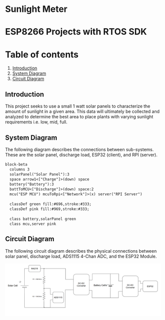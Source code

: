 # Sunlight Meter


# ESP8266 Projects with RTOS SDK


# Table of contents
1. [Introduction](#bullet1)
2. [System Diagram](#bullet2)
2. [Circuit Diagram](#bullet2)

## Introduction <a name="bullet1"></a>
This project seeks to use a small 1 watt solar panels to characterize the amount of sunlight in a given area. This data will ultimately be collected and analyzed to determine the best area to place plants with varying sunlight requirements i.e. low, mid, full.

## System Diagram <a name="bullet2"></a>
The following diagram describes the connections between sub-systems. These are the solar panel, discharge load, ESP32 (client), and RPI (server).

```mermaid
block-beta
  columns 3
  solarPanel("Solar Panel"):3
  space arrow1<["Charge"]>(down) space
  battery("Battery"):3
  battToMCU<["Discharge"]>(down) space:2
  mcu("ESP MCU") mcuToRpi<["Network"]>(x) server("RPI Server")
  
  classDef green fill:#696,stroke:#333;
  classDef pink fill:#969,stroke:#333;

  class battery,solarPanel green
  class mcu,server pink
```


## Circuit Diagram <a name="bullet2"></a>
The following circuit diagram describes the physical connections between solar panel, discharge load, ADS1115 4-Chan ADC, and the ESP32 Module.

![alt text](/solar_meter/Documents/Images/solar_meter_circuit_diagram.png)







